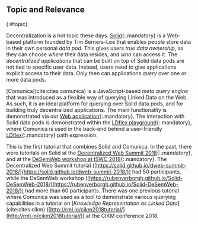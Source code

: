 ## Topic and Relevance
{:#topic}

Decentralization is a hot topic these days.
[Solid](https://solid.mit.edu/){:.mandatory} is a Web-based platform founded by Tim Berners-Lee
that enables people store data in their own personal _data pod_.
This gives users _true data ownership_,
as they can choose _where_ their data resides,
and _who_ can access it.
The _decentralized applications_
that can be built on top of Solid data pods
are not tied to specific user data.
Instead, users need to give applications explicit access to their data.
Only then can applications _query_ over one or more data pods.

[Comunica](cite:cites comunica) is a JavaScript-based _meta query engine_ that was introduced
as a flexible way of querying Linked Data on the Web.
As such, it is an ideal platform for querying over Solid data pods,
and for building truly decentralized applications.
The main functionality is demonstrated via our [Web application](http://query.linkeddatafragments.org/){:.mandatory}.
The interaction with Solid data pods is demonstrated within the
[LDflex playground](https://solid.github.io/ldflex-playground/){:.mandatory},
where Comunica is used in the back-end behind a user-friendly
[LDflex](https://github.com/solid/query-ldflex){:.mandatory} path expression.

This is the first tutorial that combines Solid and Comunica.
In the past, there were tutorials on Solid at the
[Decentralized Web Summit 2018](https://decentralizedwebsummit2018.sched.com/event/Fg5q/workshop-building-solid-apps-a-hands-on-tutorial){:.mandatory},
and at the [DeSemWeb workshop at ISWC 2018](http://iswc2018.desemweb.org/program/){:.mandatory}.
The Decentralized Web Summit tutorial ([https://solid.github.io/dweb-summit-2018/](https://solid.github.io/dweb-summit-2018/)) had 50 participants,
while the DeSemWeb workshop ([https://rubenverborgh.github.io/Solid-DeSemWeb-2018/](https://rubenverborgh.github.io/Solid-DeSemWeb-2018/))
had more than 60 participants.
There was one previous tutorial where Comunica was used
as a tool to demonstrate various querying capabilities in a tutorial
on [_Knowledge Representation as Linked Data_](cite:cites cikm)
([http://rml.io/cikm2018tutorial/](http://rml.io/cikm2018tutorial/)) at the CIKM conference 2018.

